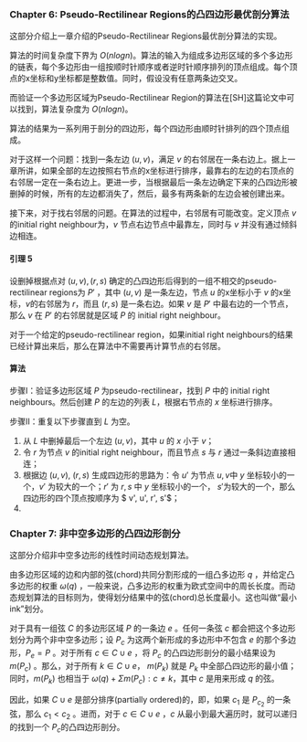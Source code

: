 ### Chapter 6: Pseudo-Rectilinear Regions的凸四边形最优剖分算法

这部分介绍上一章介绍的Pseudo-Rectilinear Regions最优剖分算法的实现。

算法的时间复杂度下界为 $O(nlog n)$。算法的输入为组成多边形区域的多个多边形的链表，每个多边形由一组按顺时针顺序或者逆时针顺序排列的顶点组成。每个顶点的x坐标和y坐标都是整数值。同时，假设没有任意两条边交叉。

而验证一个多边形区域为Pseudo-Rectilinear Region的算法在[SH]这篇论文中可以找到，算法复杂度为 $O(nlog n)$。

算法的结果为一系列用于剖分的四边形，每个四边形由顺时针排列的四个顶点组成。

对于这样一个问题：找到一条左边 $(u, v)$，满足 $v$ 的右邻居在一条右边上。据上一章所讲，如果全部的左边按照右节点的x坐标进行排序，最靠右的左边的右顶点的右邻居一定在一条右边上。更进一步，当根据最后一条左边确定下来的凸四边形被删掉的时候，所有的左边都消失了，然后，最多有两条新的左边会被创建出来。

接下来，对于找右邻居的问题。在算法的过程中，右邻居有可能改变。定义顶点 $v$ 的initial right neighbour为，$v$ 节点右边节点中最靠左，同时与 $v$ 并没有通过倾斜边相连。

#### 引理 5

设删掉根据点对 $(u, v), (r, s)$ 确定的凸四边形后得到的一组不相交的pseudo-rectilinear regions为 $P'$ ，其中 $(u, v)$ 是一条左边，节点 $u$ 的x坐标小于 $v$ 的x坐标，$v$的右邻居为 $r$，而且 $(r, s)$ 是一条右边。如果 $v$ 是 $P'$ 中最右边的一个节点，那么 $v$ 在 $P'$ 的右邻居就是区域 $P$ 的 initial right neighbour。

对于一个给定的pseudo-rectilinear region，如果initial right neighbours的结果已经计算出来后，那么在算法中不需要再计算节点的右邻居。

#### 算法

步骤I：验证多边形区域 $P$ 为pseudo-rectilinear，找到 $P$ 中的 initial right neighbours。然后创建 $P$ 的左边的列表 $L$，根据右节点的 $x$ 坐标进行排序。

步骤II：重复以下步骤直到 $L$ 为空。

1. 从 $L$ 中删掉最后一个左边 $(u, v)$，其中 $u$ 的 $x$ 小于 $v$；
2. 令 $r$ 为节点 $v$ 的initial right neighbour，而且节点 $s$ 与 $r$ 通过一条斜边直接相连；
3. 根据边 $(u, v)$, $(r, s)$ 生成四边形的思路为：令 $u'$ 为节点 $u, v$中 $y$ 坐标较小的一个，$v'$ 为较大的一个；$r'$ 为 $r, s$ 中 $y$ 坐标较小的一个， $s'$为较大的一个，那么四边形的四个顶点按顺序为 $ v', u', r', s'$；
4. ​

### Chapter 7: 非中空多边形的凸四边形剖分

这部分介绍非中空多边形的线性时间动态规划算法。

由多边形区域的边和内部的弦(chord)共同分割形成的一组凸多边形 $q$ ，并给定凸多边形的权重 $\omega(q)$ ，一般来说，凸多边形的权重为欧式空间中的周长长度。而动态规划算法的目标则为，使得划分结果中的弦(chord)总长度最小。这也叫做“最小ink”划分。

对于具有一组弦 $C$ 的多边形区域 $P$ 的一条边 $e$ 。任何一条弦 $c$ 都会把这个多边形划分为两个非中空多边形；设 $P_c$ 为这两个新形成的多边形中不包含 $e$ 的那个多边形，$P_e=P$ 。对于所有 $c\in C\cup{e}$ ，将 $P_c$ 的凸四边形剖分的最小结果设为 $m(P_c)$ 。那么，对于所有 $k\in C\cup{e}$， $m(P_k)$  就是 $P_k$ 中全部凸四边形的最小值；同时，$m(P_k)$ 也相当于 $\omega(q) + \Sigma{m(P_c): c \neq k}$，其中 $c$ 是用来形成 $q$ 的弦。

因此，如果 $C\cup{e}$ 是部分排序(partially ordered)的，即，如果 $c_1$ 是 $P_{c_2}$ 的一条弦，那么 $c_1<c_2$ 。进而，对于 $c\in C\cup{e}$ ，$c$ 从最小到最大遍历时，就可以递归的找到一个 $P_c$的凸四边形剖分。

